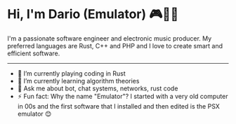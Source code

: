 # Hi, I'm Dario (Emulator) 🎮👨‍💻

I'm a passionate software engineer and electronic music producer. My preferred languages are Rust, C++ and PHP and I love to create smart and efficient software.

---

- 🔭 I’m currently playing coding in Rust
- 🌱 I’m currently learning algorithm theories
- 💬 Ask me about bot, chat systems, networks, rust code
- ⚡ Fun fact: Why the name "Emulator"? I started with a very old computer in 00s and the first software that I installed and then edited is the PSX emulator 😊
